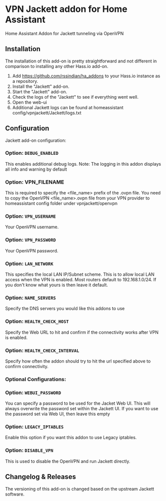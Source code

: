 # VPN Jackett addon for Home Assistant

Home Assistant Addon for Jackett tunneling via OpenVPN

## Installation

The installation of this add-on is pretty straightforward and not different in
comparison to installing any other Hass.io add-on.

1. Add https://github.com/rssindian/ha_addons to your Hass.io instance as a repository.
2. Install the "Jackett" add-on.
3. Start the "Jackett" add-on.
4. Check the logs of the "Jackett" to see if everything went well.
5. Open the web-ui
6. Additional Jackett logs can be found at homeassistant config/vpnjackett/Jackett/logs.txt


## Configuration

Jackett add-on configuration:

### Option: `DEBUG_ENABLED`

This enables additional debug logs. 
Note: The logging in this addon displays all info and warning by default

### Option: VPN_FILENAME

This is required to specify the <file_name> prefix of the .ovpn file. 
You need to copy the OpenVPN <file_name>.ovpn file from your VPN provider to homeassistant config folder under vpnjackett/openvpn

### Option: `VPN_USERNAME`

Your OpenVPN username.

### Option: `VPN_PASSWORD`

Your OpenVPN password.

### Option: `LAN_NETWORK`

This specifies the local LAN IP/Subnet scheme. This is to allow local LAN access when the VPN is enabled. 
Most routers default to 192.168.1.0/24. If you don't know what yours is then leave it default.

### Option: `NAME_SERVERS`

Specify the DNS servers you would like this addons to use

### Option: `HEALTH_CHECK_HOST`

Specify the Web URL to hit and confirm if the connectivity works after VPN is enabled.

### Option: `HEALTH_CHECK_INTERVAL`

Specify how often the addon should try to hit the url specified above to confirm connectivity.


### Optional Configurations:

### Option: `WEBUI_PASSWORD`

You can specify a password to be used for the Jacket Web UI. This will always overwrite the password set within the Jackett UI. 
If you want to use the password set via Web UI, then leave this empty

### Option: `LEGACY_IPTABLES`

Enable this option if you want this addon to use Legacy iptables.

### Option: `DISABLE_VPN`

This is used to disable the OpenVPN and run Jackett directly.



## Changelog & Releases

The versioning of this add-on is changed based on the upstream Jackett software. 
